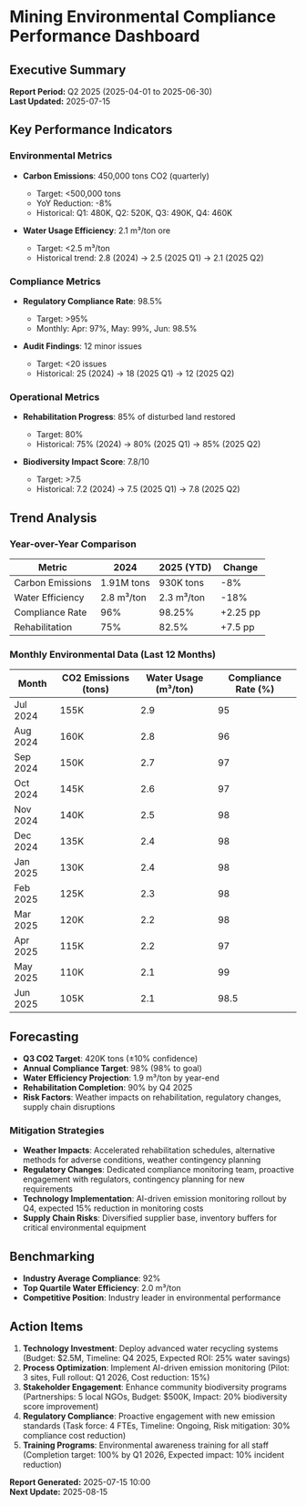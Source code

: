 # Mining Environmental Compliance Performance Dashboard

## Executive Summary
**Report Period:** Q2 2025 (2025-04-01 to 2025-06-30)  
**Last Updated:** 2025-07-15  

## Key Performance Indicators

### Environmental Metrics
- **Carbon Emissions**: 450,000 tons CO2 (quarterly)  
  - Target: <500,000 tons  
  - YoY Reduction: -8%  
  - Historical: Q1: 480K, Q2: 520K, Q3: 490K, Q4: 460K  

- **Water Usage Efficiency**: 2.1 m³/ton ore  
  - Target: <2.5 m³/ton  
  - Historical trend: 2.8 (2024) → 2.5 (2025 Q1) → 2.1 (2025 Q2)  

### Compliance Metrics
- **Regulatory Compliance Rate**: 98.5%  
  - Target: >95%  
  - Monthly: Apr: 97%, May: 99%, Jun: 98.5%  

- **Audit Findings**: 12 minor issues  
  - Target: <20 issues  
  - Historical: 25 (2024) → 18 (2025 Q1) → 12 (2025 Q2)  

### Operational Metrics
- **Rehabilitation Progress**: 85% of disturbed land restored  
  - Target: 80%  
  - Historical: 75% (2024) → 80% (2025 Q1) → 85% (2025 Q2)  

- **Biodiversity Impact Score**: 7.8/10  
  - Target: >7.5  
  - Historical: 7.2 (2024) → 7.5 (2025 Q1) → 7.8 (2025 Q2)  

## Trend Analysis

### Year-over-Year Comparison
| Metric | 2024 | 2025 (YTD) | Change |  
|--------|------|------------|--------|  
| Carbon Emissions | 1.91M tons | 930K tons | -8% |  
| Water Efficiency | 2.8 m³/ton | 2.3 m³/ton | -18% |  
| Compliance Rate | 96% | 98.25% | +2.25 pp |  
| Rehabilitation | 75% | 82.5% | +7.5 pp |  

### Monthly Environmental Data (Last 12 Months)
| Month | CO2 Emissions (tons) | Water Usage (m³/ton) | Compliance Rate (%) |  
|-------|---------------------|---------------------|---------------------|  
| Jul 2024 | 155K | 2.9 | 95 |  
| Aug 2024 | 160K | 2.8 | 96 |  
| Sep 2024 | 150K | 2.7 | 97 |  
| Oct 2024 | 145K | 2.6 | 97 |  
| Nov 2024 | 140K | 2.5 | 98 |  
| Dec 2024 | 135K | 2.4 | 98 |  
| Jan 2025 | 130K | 2.4 | 98 |  
| Feb 2025 | 125K | 2.3 | 98 |  
| Mar 2025 | 120K | 2.2 | 98 |  
| Apr 2025 | 115K | 2.2 | 97 |  
| May 2025 | 110K | 2.1 | 99 |  
| Jun 2025 | 105K | 2.1 | 98.5 |  

## Forecasting
- **Q3 CO2 Target**: 420K tons (±10% confidence)
- **Annual Compliance Target**: 98% (98% to goal)
- **Water Efficiency Projection**: 1.9 m³/ton by year-end
- **Rehabilitation Completion**: 90% by Q4 2025
- **Risk Factors**: Weather impacts on rehabilitation, regulatory changes, supply chain disruptions

### Mitigation Strategies
- **Weather Impacts**: Accelerated rehabilitation schedules, alternative methods for adverse conditions, weather contingency planning
- **Regulatory Changes**: Dedicated compliance monitoring team, proactive engagement with regulators, contingency planning for new requirements
- **Technology Implementation**: AI-driven emission monitoring rollout by Q4, expected 15% reduction in monitoring costs
- **Supply Chain Risks**: Diversified supplier base, inventory buffers for critical environmental equipment  

## Benchmarking
- **Industry Average Compliance**: 92%  
- **Top Quartile Water Efficiency**: 2.0 m³/ton  
- **Competitive Position**: Industry leader in environmental performance  

## Action Items
1. **Technology Investment**: Deploy advanced water recycling systems (Budget: $2.5M, Timeline: Q4 2025, Expected ROI: 25% water savings)
2. **Process Optimization**: Implement AI-driven emission monitoring (Pilot: 3 sites, Full rollout: Q1 2026, Cost reduction: 15%)
3. **Stakeholder Engagement**: Enhance community biodiversity programs (Partnerships: 5 local NGOs, Budget: $500K, Impact: 20% biodiversity score improvement)
4. **Regulatory Compliance**: Proactive engagement with new emission standards (Task force: 4 FTEs, Timeline: Ongoing, Risk mitigation: 30% compliance cost reduction)
5. **Training Programs**: Environmental awareness training for all staff (Completion target: 100% by Q1 2026, Expected impact: 10% incident reduction)  

**Report Generated:** 2025-07-15 10:00  
**Next Update:** 2025-08-15